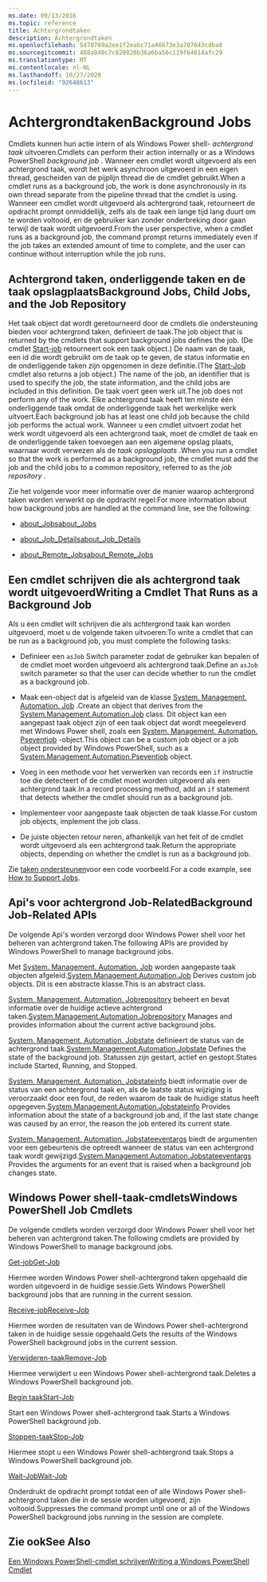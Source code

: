 ```yaml
---
ms.date: 09/13/2016
ms.topic: reference
title: Achtergrondtaken
description: Achtergrondtaken
ms.openlocfilehash: 5478789a2ee1f2eabc71a46673e3a707643cdba8
ms.sourcegitcommit: 488a940c7c828820b36a6ba56c119f64614afc29
ms.translationtype: MT
ms.contentlocale: nl-NL
ms.lasthandoff: 10/27/2020
ms.locfileid: "92648613"
---
```

# <a name="background-jobs"></a><span data-ttu-id="43248-103">Achtergrondtaken</span><span class="sxs-lookup"><span data-stu-id="43248-103">Background Jobs</span></span>

<span data-ttu-id="43248-104">Cmdlets kunnen hun actie intern of als Windows Power shell- *achtergrond taak* uitvoeren.</span><span class="sxs-lookup"><span data-stu-id="43248-104">Cmdlets can perform their action internally or as a Windows PowerShell *background job* .</span></span> <span data-ttu-id="43248-105">Wanneer een cmdlet wordt uitgevoerd als een achtergrond taak, wordt het werk asynchroon uitgevoerd in een eigen thread, gescheiden van de pijplijn thread die de cmdlet gebruikt.</span><span class="sxs-lookup"><span data-stu-id="43248-105">When a cmdlet runs as a background job, the work is done asynchronously in its own thread separate from the pipeline thread that the cmdlet is using.</span></span> <span data-ttu-id="43248-106">Wanneer een cmdlet wordt uitgevoerd als achtergrond taak, retourneert de opdracht prompt onmiddellijk, zelfs als de taak een lange tijd lang duurt om te worden voltooid, en de gebruiker kan zonder onderbreking door gaan terwijl de taak wordt uitgevoerd.</span><span class="sxs-lookup"><span data-stu-id="43248-106">From the user perspective, when a cmdlet runs as a background job, the command prompt returns immediately even if the job takes an extended amount of time to complete, and the user can continue without interruption while the job runs.</span></span>

## <a name="background-jobs-child-jobs-and-the-job-repository"></a><span data-ttu-id="43248-107">Achtergrond taken, onderliggende taken en de taak opslagplaats</span><span class="sxs-lookup"><span data-stu-id="43248-107">Background Jobs, Child Jobs, and the Job Repository</span></span>

<span data-ttu-id="43248-108">Het taak object dat wordt geretourneerd door de cmdlets die ondersteuning bieden voor achtergrond taken, definieert de taak.</span><span class="sxs-lookup"><span data-stu-id="43248-108">The job object that is returned by the cmdlets that support background jobs defines the job.</span></span> <span data-ttu-id="43248-109">(De cmdlet [Start-job](/powershell/module/Microsoft.PowerShell.Core/Start-Job) retourneert ook een taak object.) De naam van de taak, een id die wordt gebruikt om de taak op te geven, de status informatie en de onderliggende taken zijn opgenomen in deze definitie.</span><span class="sxs-lookup"><span data-stu-id="43248-109">(The [Start-Job](/powershell/module/Microsoft.PowerShell.Core/Start-Job) cmdlet also returns a job object.) The name of the job, an identifier that is used to specify the job, the state information, and the child jobs are included in this definition.</span></span> <span data-ttu-id="43248-110">De taak voert geen werk uit.</span><span class="sxs-lookup"><span data-stu-id="43248-110">The job does not perform any of the work.</span></span> <span data-ttu-id="43248-111">Elke achtergrond taak heeft ten minste één onderliggende taak omdat de onderliggende taak het werkelijke werk uitvoert.</span><span class="sxs-lookup"><span data-stu-id="43248-111">Each background job has at least one child job because the child job performs the actual work.</span></span> <span data-ttu-id="43248-112">Wanneer u een cmdlet uitvoert zodat het werk wordt uitgevoerd als een achtergrond taak, moet de cmdlet de taak en de onderliggende taken toevoegen aan een algemene opslag plaats, waarnaar wordt verwezen als de *taak opslagplaats* .</span><span class="sxs-lookup"><span data-stu-id="43248-112">When you run a cmdlet so that the work is performed as a background job, the cmdlet must add the job and the child jobs to a common repository, referred to as the *job repository* .</span></span>

<span data-ttu-id="43248-113">Zie het volgende voor meer informatie over de manier waarop achtergrond taken worden verwerkt op de opdracht regel:</span><span class="sxs-lookup"><span data-stu-id="43248-113">For more information about how background jobs are handled at the command line, see the following:</span></span>

- [<span data-ttu-id="43248-114">about_Jobs</span><span class="sxs-lookup"><span data-stu-id="43248-114">about_Jobs</span></span>](/powershell/module/microsoft.powershell.core/about/about_jobs)

- [<span data-ttu-id="43248-115">about_Job_Details</span><span class="sxs-lookup"><span data-stu-id="43248-115">about_Job_Details</span></span>](/powershell/module/microsoft.powershell.core/about/about_job_details)

- [<span data-ttu-id="43248-116">about_Remote_Jobs</span><span class="sxs-lookup"><span data-stu-id="43248-116">about_Remote_Jobs</span></span>](/powershell/module/microsoft.powershell.core/about/about_remote_jobs)

## <a name="writing-a-cmdlet-that-runs-as-a-background-job"></a><span data-ttu-id="43248-117">Een cmdlet schrijven die als achtergrond taak wordt uitgevoerd</span><span class="sxs-lookup"><span data-stu-id="43248-117">Writing a Cmdlet That Runs as a Background Job</span></span>

<span data-ttu-id="43248-118">Als u een cmdlet wilt schrijven die als achtergrond taak kan worden uitgevoerd, moet u de volgende taken uitvoeren:</span><span class="sxs-lookup"><span data-stu-id="43248-118">To write a cmdlet that can be run as a background job, you must complete the following tasks:</span></span>

- <span data-ttu-id="43248-119">Definieer een `asJob` Switch parameter zodat de gebruiker kan bepalen of de cmdlet moet worden uitgevoerd als achtergrond taak.</span><span class="sxs-lookup"><span data-stu-id="43248-119">Define an `asJob` switch parameter so that the user can decide whether to run the cmdlet as a background job.</span></span>

- <span data-ttu-id="43248-120">Maak een-object dat is afgeleid van de klasse [System. Management. Automation. Job](/dotnet/api/System.Management.Automation.Job) .</span><span class="sxs-lookup"><span data-stu-id="43248-120">Create an object that derives from the [System.Management.Automation.Job](/dotnet/api/System.Management.Automation.Job) class.</span></span> <span data-ttu-id="43248-121">Dit object kan een aangepast taak object zijn of een taak object dat wordt meegeleverd met Windows Power shell, zoals een [System. Management. Automation. Pseventjob](/dotnet/api/System.Management.Automation.PSEventJob) -object.</span><span class="sxs-lookup"><span data-stu-id="43248-121">This object can be a custom job object or a job object provided by Windows PowerShell, such as a [System.Management.Automation.Pseventjob](/dotnet/api/System.Management.Automation.PSEventJob) object.</span></span>

- <span data-ttu-id="43248-122">Voeg in een methode voor het verwerken van records een `if` instructie toe die detecteert of de cmdlet moet worden uitgevoerd als een achtergrond taak.</span><span class="sxs-lookup"><span data-stu-id="43248-122">In a record processing method, add an `if` statement that detects whether the cmdlet should run as a background job.</span></span>

- <span data-ttu-id="43248-123">Implementeer voor aangepaste taak objecten de taak klasse.</span><span class="sxs-lookup"><span data-stu-id="43248-123">For custom job objects, implement the job class.</span></span>

- <span data-ttu-id="43248-124">De juiste objecten retour neren, afhankelijk van het feit of de cmdlet wordt uitgevoerd als een achtergrond taak.</span><span class="sxs-lookup"><span data-stu-id="43248-124">Return the appropriate objects, depending on whether the cmdlet is run as a background job.</span></span>

<span data-ttu-id="43248-125">Zie [taken ondersteunen](./how-to-support-jobs.md)voor een code voorbeeld.</span><span class="sxs-lookup"><span data-stu-id="43248-125">For a code example, see [How to Support Jobs](./how-to-support-jobs.md).</span></span>

## <a name="background-job-related-apis"></a><span data-ttu-id="43248-126">Api's voor achtergrond Job-Related</span><span class="sxs-lookup"><span data-stu-id="43248-126">Background Job-Related APIs</span></span>

<span data-ttu-id="43248-127">De volgende Api's worden verzorgd door Windows Power shell voor het beheren van achtergrond taken.</span><span class="sxs-lookup"><span data-stu-id="43248-127">The following APIs are provided by Windows PowerShell to manage background jobs.</span></span>

<span data-ttu-id="43248-128">Met [System. Management. Automation. Job](/dotnet/api/System.Management.Automation.Job) worden aangepaste taak objecten afgeleid.</span><span class="sxs-lookup"><span data-stu-id="43248-128">[System.Management.Automation.Job](/dotnet/api/System.Management.Automation.Job) Derives custom job objects.</span></span> <span data-ttu-id="43248-129">Dit is een abstracte klasse.</span><span class="sxs-lookup"><span data-stu-id="43248-129">This is an abstract class.</span></span>

<span data-ttu-id="43248-130">[System. Management. Automation. Jobrepository](/dotnet/api/System.Management.Automation.JobRepository) beheert en bevat informatie over de huidige actieve achtergrond taken.</span><span class="sxs-lookup"><span data-stu-id="43248-130">[System.Management.Automation.Jobrepository](/dotnet/api/System.Management.Automation.JobRepository) Manages and provides information about the current active background jobs.</span></span>

<span data-ttu-id="43248-131">[System. Management. Automation. Jobstate](/dotnet/api/System.Management.Automation.JobState) definieert de status van de achtergrond taak.</span><span class="sxs-lookup"><span data-stu-id="43248-131">[System.Management.Automation.Jobstate](/dotnet/api/System.Management.Automation.JobState) Defines the state of the background job.</span></span> <span data-ttu-id="43248-132">Statussen zijn gestart, actief en gestopt.</span><span class="sxs-lookup"><span data-stu-id="43248-132">States include Started, Running, and Stopped.</span></span>

<span data-ttu-id="43248-133">[System. Management. Automation. Jobstateinfo](/dotnet/api/System.Management.Automation.JobStateInfo) biedt informatie over de status van een achtergrond taak en, als de laatste status wijziging is veroorzaakt door een fout, de reden waarom de taak de huidige status heeft opgegeven.</span><span class="sxs-lookup"><span data-stu-id="43248-133">[System.Management.Automation.Jobstateinfo](/dotnet/api/System.Management.Automation.JobStateInfo) Provides information about the state of a background job and, if the last state change was caused by an error, the reason the job entered its current state.</span></span>

<span data-ttu-id="43248-134">[System. Management. Automation. Jobstateeventargs](/dotnet/api/System.Management.Automation.JobStateEventArgs) biedt de argumenten voor een gebeurtenis die optreedt wanneer de status van een achtergrond taak wordt gewijzigd.</span><span class="sxs-lookup"><span data-stu-id="43248-134">[System.Management.Automation.Jobstateeventargs](/dotnet/api/System.Management.Automation.JobStateEventArgs) Provides the arguments for an event that is raised when a background job changes state.</span></span>

## <a name="windows-powershell-job-cmdlets"></a><span data-ttu-id="43248-135">Windows Power shell-taak-cmdlets</span><span class="sxs-lookup"><span data-stu-id="43248-135">Windows PowerShell Job Cmdlets</span></span>

<span data-ttu-id="43248-136">De volgende cmdlets worden verzorgd door Windows Power shell voor het beheren van achtergrond taken.</span><span class="sxs-lookup"><span data-stu-id="43248-136">The following cmdlets are provided by Windows PowerShell to manage background jobs.</span></span>

[<span data-ttu-id="43248-137">Get-job</span><span class="sxs-lookup"><span data-stu-id="43248-137">Get-Job</span></span>](/powershell/module/Microsoft.PowerShell.Core/Get-Job)

<span data-ttu-id="43248-138">Hiermee worden Windows Power shell-achtergrond taken opgehaald die worden uitgevoerd in de huidige sessie.</span><span class="sxs-lookup"><span data-stu-id="43248-138">Gets Windows PowerShell background jobs that are running in the current session.</span></span>

[<span data-ttu-id="43248-139">Receive-job</span><span class="sxs-lookup"><span data-stu-id="43248-139">Receive-Job</span></span>](/powershell/module/Microsoft.PowerShell.Core/Receive-Job)

<span data-ttu-id="43248-140">Hiermee worden de resultaten van de Windows Power shell-achtergrond taken in de huidige sessie opgehaald.</span><span class="sxs-lookup"><span data-stu-id="43248-140">Gets the results of the Windows PowerShell background jobs in the current session.</span></span>

[<span data-ttu-id="43248-141">Verwijderen-taak</span><span class="sxs-lookup"><span data-stu-id="43248-141">Remove-Job</span></span>](/powershell/module/Microsoft.PowerShell.Core/Remove-Job)

<span data-ttu-id="43248-142">Hiermee verwijdert u een Windows Power shell-achtergrond taak.</span><span class="sxs-lookup"><span data-stu-id="43248-142">Deletes a Windows PowerShell background job.</span></span>

[<span data-ttu-id="43248-143">Begin taak</span><span class="sxs-lookup"><span data-stu-id="43248-143">Start-Job</span></span>](/powershell/module/Microsoft.PowerShell.Core/Start-Job)

<span data-ttu-id="43248-144">Start een Windows Power shell-achtergrond taak.</span><span class="sxs-lookup"><span data-stu-id="43248-144">Starts a Windows PowerShell background job.</span></span>

[<span data-ttu-id="43248-145">Stoppen-taak</span><span class="sxs-lookup"><span data-stu-id="43248-145">Stop-Job</span></span>](/powershell/module/Microsoft.PowerShell.Core/Stop-Job)

<span data-ttu-id="43248-146">Hiermee stopt u een Windows Power shell-achtergrond taak.</span><span class="sxs-lookup"><span data-stu-id="43248-146">Stops a Windows PowerShell background job.</span></span>

[<span data-ttu-id="43248-147">Wait-Job</span><span class="sxs-lookup"><span data-stu-id="43248-147">Wait-Job</span></span>](/powershell/module/Microsoft.PowerShell.Core/Wait-Job)

<span data-ttu-id="43248-148">Onderdrukt de opdracht prompt totdat een of alle Windows Power shell-achtergrond taken die in de sessie worden uitgevoerd, zijn voltooid.</span><span class="sxs-lookup"><span data-stu-id="43248-148">Suppresses the command prompt until one or all of the Windows PowerShell background jobs running in the session are complete.</span></span>

## <a name="see-also"></a><span data-ttu-id="43248-149">Zie ook</span><span class="sxs-lookup"><span data-stu-id="43248-149">See Also</span></span>

[<span data-ttu-id="43248-150">Een Windows PowerShell-cmdlet schrijven</span><span class="sxs-lookup"><span data-stu-id="43248-150">Writing a Windows PowerShell Cmdlet</span></span>](./writing-a-windows-powershell-cmdlet.md)
